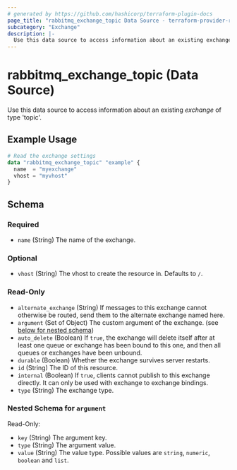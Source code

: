 ```yaml
---
# generated by https://github.com/hashicorp/terraform-plugin-docs
page_title: "rabbitmq_exchange_topic Data Source - terraform-provider-rabbitmq"
subcategory: "Exchange"
description: |-
  Use this data source to access information about an existing exchange of type 'topic'.
---
```


# rabbitmq_exchange_topic (Data Source)

Use this data source to access information about an existing _exchange_ of type 'topic'.

## Example Usage

```terraform
# Read the exchange settings
data "rabbitmq_exchange_topic" "example" {
  name  = "myexchange"
  vhost = "myvhost"
}
```

<!-- schema generated by tfplugindocs -->
## Schema

### Required

- `name` (String) The name of the exchange.

### Optional

- `vhost` (String) The vhost to create the resource in. Defaults to `/`.

### Read-Only

- `alternate_exchange` (String) If messages to this exchange cannot otherwise be routed, send them to the alternate exchange named here.
- `argument` (Set of Object) The custom argument of the exchange. (see [below for nested schema](#nestedatt--argument))
- `auto_delete` (Boolean) If `true`, the exchange will delete itself after at least one queue or exchange has been bound to this one, and then all queues or exchanges have been unbound.
- `durable` (Boolean) Whether the exchange survives server restarts.
- `id` (String) The ID of this resource.
- `internal` (Boolean) If `true`, clients cannot publish to this exchange directly. It can only be used with exchange to exchange bindings.
- `type` (String) The exchange type.

<a id="nestedatt--argument"></a>
### Nested Schema for `argument`

Read-Only:

- `key` (String) The argument key.
- `type` (String) The argument value.
- `value` (String) The value type. Possible values are `string`, `numeric`, `boolean` and `list`.
